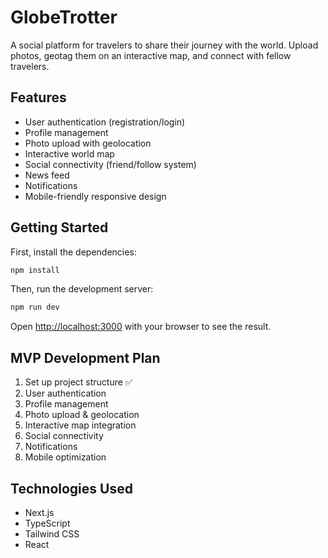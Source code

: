 # GlobeTrotter

A social platform for travelers to share their journey with the world. Upload photos, geotag them on an interactive map, and connect with fellow travelers.

## Features

- User authentication (registration/login)
- Profile management
- Photo upload with geolocation
- Interactive world map
- Social connectivity (friend/follow system)
- News feed
- Notifications
- Mobile-friendly responsive design

## Getting Started

First, install the dependencies:

```bash
npm install
```

Then, run the development server:

```bash
npm run dev
```

Open [http://localhost:3000](http://localhost:3000) with your browser to see the result.

## MVP Development Plan

1. Set up project structure ✅
2. User authentication
3. Profile management
4. Photo upload & geolocation
5. Interactive map integration
6. Social connectivity
7. Notifications
8. Mobile optimization

## Technologies Used

- Next.js
- TypeScript
- Tailwind CSS
- React

